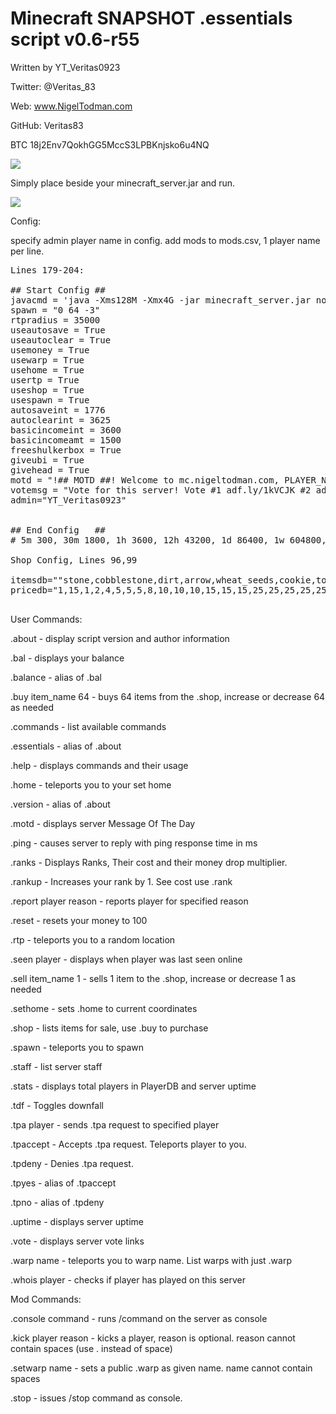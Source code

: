 # Minecraft SNAPSHOT .essentials script v0.6-r55

Written by YT_Veritas0923             

Twitter: @Veritas_83                  

Web: www.NigelTodman.com              

GitHub: Veritas83                     

BTC 18j2Env7QokhGG5MccS3LPBKnjsko6u4NQ

<img src="https://i.gyazo.com/a1168fecc97d4be34bd900c006a0e2e3.png">


Simply place beside your minecraft_server.jar and run.

<img src="https://i.gyazo.com/19fce9abb82b282af71de902124d3868.png">

Config:

specify admin player name in config. add mods to mods.csv, 1 player name per line.

<pre>
Lines 179-204:

## Start Config ##
javacmd = 'java -Xms128M -Xmx4G -jar minecraft_server.jar nogui' # Java command line to start Minecraft Server jar, Must use nogui
spawn = "0 64 -3"   																						 # WorldSpawn Coordinates
rtpradius = 35000	  																						 # Random Teleport radius (-35000,35000)
useautosave = True	 																						 # Use Autosave?
useautoclear = True 																						 # Use Autoclear?
usemoney = True																									 # Use Money?
usewarp = True			 																						 # Allow .warp?
usehome = True			 																						 # Allow .home/.sethome?
usertp = True				 																						 # Allow .rtp?
useshop = True			 																						 # Allow .shop/.buy/.sell?
usespawn = True			 																						 # Allow .spawn?
autosaveint = 1776																						   # Autosave Interval in seconds
autoclearint = 3625																						   # Autoclear Interval in seconds
basicincomeint = 3600																						 # Basic Income Payout Interval in seconds
basicincomeamt = 1500																						 # Basic Income Payout Amount in Money
freeshulkerbox = True																						 # Gives new players a shulker box on their first connect
giveubi = True																									 # Gives world a Universal Basic Income
givehead = True																									 # Gives new players a likeness of their head on their first connect
motd = "!## MOTD ##! Welcome to mc.nigeltodman.com, PLAYER_NAME! See our custom commands and their usage with '.help' * May Gamerules: limitedCrafting:On keepInventory:Off mobGriefing:On Difficulty:Hard"
votemsg = "Vote for this server! Vote #1 adf.ly/1kVCJK #2 adf.ly/1kVCLs #3 adf.ly/1g4VYV #4 adf.ly/1mCgLU #5 adf.ly/1mCgcL #6 adf.ly/1mCgoa"
admin="YT_Veritas0923"
																						   									 # Message of the Day notes:
																						   									 # PLAYER_NAME is replaced with connecting player.
## End Config   ##												  	 									 # 'Welcome to' is replaced by 'Welcome back to' for returning players.
# 5m 300, 30m 1800, 1h 3600, 12h 43200, 1d 86400, 1w 604800, 1mo 2419200

Shop Config, Lines 96,99

itemsdb=""stone,cobblestone,dirt,arrow,wheat_seeds,cookie,torch,planks,potato,cobblestone,coal,wheat,glass,carrot,melon,chicken,fireworks,leather,cooked_fish,log2,log,bread,glowstone,bookshelf,emerald,hay_block,melon_block,ender_pearl,purple_shulker_box,lime_shulker_box,ender_chest,iron_ingot,gold_ingot,chainmail_leggings,chainmail_boots,chainmail_helmet,chainmail_chestplate,bow,leather_helmet,leather_chestplate,leather_leggings,leather_boots,iron_sword,iron_axe,iron_pickaxe,iron_hoe,iron_shovel,diamond,enchanting_table,iron_helmet,iron_chestplate,iron_leggings,iron_boots,golden_helmet,golden_chestplate,golden_leggings,golden_boots,diamond_helmet,diamond_chestplate,diamond_leggings,diamond_boots"
pricedb="1,15,1,2,4,5,5,5,8,10,10,10,15,15,15,25,25,25,25,25,25,25,50,50,100,125,135,1000,10000,12000,25000,250,500,100,100,100,100,100,125,200,175,100,500,750,750,500,250,2500,5000,500,800,700,400,2500,4000,3500,2000,12500,20000,17500,10000"

</pre>

User Commands:

.about - display script version and author information

.bal - displays your balance

.balance - alias of .bal

.buy item_name 64 - buys 64 items from the .shop, increase or decrease 64 as needed

.commands - list available commands

.essentials - alias of .about

.help - displays commands and their usage

.home - teleports you to your set home

.version - alias of .about

.motd - displays server Message Of The Day

.ping - causes server to reply with ping response time in ms

.ranks - Displays Ranks, Their cost and their money drop multiplier.

.rankup - Increases your rank by 1. See cost use .rank

.report player reason - reports player for specified reason

.reset - resets your money to 100

.rtp - teleports you to a random location

.seen player - displays when player was last seen online

.sell item_name 1 - sells 1 item to the .shop, increase or decrease 1 as needed

.sethome - sets .home to current coordinates

.shop - lists items for sale, use .buy to purchase

.spawn - teleports you to spawn

.staff - list server staff

.stats - displays total players in PlayerDB and server uptime

.tdf - Toggles downfall

.tpa player - sends .tpa request to specified player

.tpaccept - Accepts .tpa request. Teleports player to you.

.tpdeny - Denies .tpa request.

.tpyes - alias of .tpaccept

.tpno - alias of .tpdeny

.uptime - displays server uptime

.vote - displays server vote links

.warp name - teleports you to warp name. List warps with just .warp

.whois player - checks if player has played on this server

Mod Commands:

.console command - runs /command on the server as console

.kick player reason - kicks a player, reason is optional. reason cannot contain spaces (use . instead of space)

.setwarp name - sets a public .warp as given name. name cannot contain spaces

.stop - issues /stop command as console.
